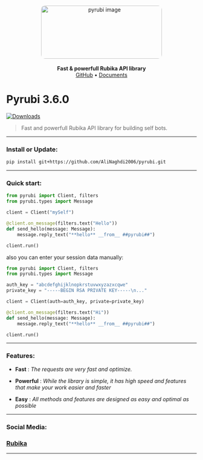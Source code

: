 <div align='center'>
    <img style='border-radius: 10px' src='https://freeimage.host/i/24rSIIf' alt='pyrubi image' width='320' height='140'>
    <br>
    <br>
    <b>Fast & powerfull Rubika API library</b>
    <br>
    <a href='https://github.com/AliNaghdi2006/pyrubi'>GitHub</a>
    •
    <a href='https://rubika.ir/pyrubi_fork'>Documents</a>
</div>


# Pyrubi 3.6.0
[![Downloads](https://static.pepy.tech/badge/pyrubi)](https://pepy.tech/project/pyrubi)
> Fast and powerfull Rubika API library for building self bots.


<hr>

### Install or Update:

``` bash
pip install git+https://github.com/AliNaghdi2006/pyrubi.git
```

<hr>

### Quick start:

``` python
from pyrubi import Client, filters
from pyrubi.types import Message

client = Client("mySelf")

@client.on_message(filters.text("Hello"))
def send_hello(message: Message):
    message.reply_text("**hello** __from__ ##pyrubi##")

client.run()
```

also you can enter your session data manually:
```python
from pyrubi import Client, filters
from pyrubi.types import Message

auth_key = "abcdefghijklnopkrstuvwxyzazxcqwe"
private_key = "-----BEGIN RSA PRIVATE KEY-----\n..."

client = Client(auth=auth_key, private=private_key)

@client.on_message(filters.text("Hi"))
def send_hello(message: Message):
    message.reply_text("**hello** __from__ ##pyrubi##")

client.run()
```

<hr>

### Features:
    
- **Fast** : *The requests are very fast and optimize.*

- **Powerful** : *While the library is simple, it has high speed and features that make your work easier and faster*

- **Easy** : *All methods and features are designed as easy and optimal as possible*


<hr>

### Social Media:
### <a href='https://rubika.ir/pyrubika'>Rubika</a>

<hr>
